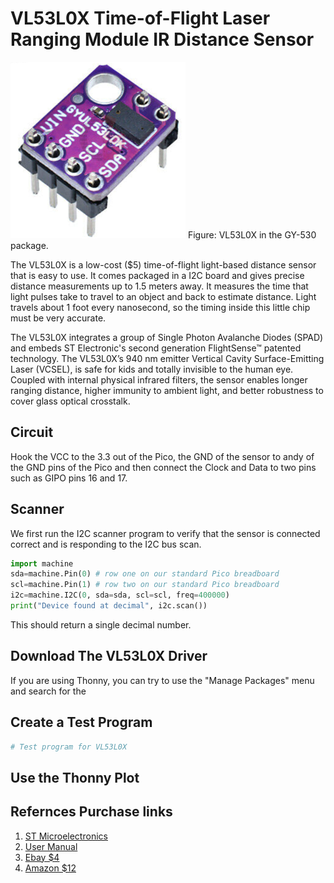 # VL53L0X Time-of-Flight Laser Ranging Module IR Distance Sensor

![](../img/VL53L0X_GY-530.png)
Figure: VL53L0X in the GY-530 package.

The VL53L0X is a low-cost ($5) time-of-flight light-based distance sensor that is easy to use.  It comes packaged in a I2C board and gives precise distance measurements up to 1.5 meters away.  It measures the time that light pulses take to travel to an object and back to estimate distance.  Light travels about 1 foot every nanosecond, so the timing inside this little chip must be very accurate.

The VL53L0X integrates a  group of Single Photon Avalanche Diodes (SPAD) and embeds ST Electronic's second generation FlightSense™ patented technology.  The VL53L0X’s 940 nm  emitter Vertical Cavity Surface-Emitting Laser (VCSEL), is safe for kids and totally invisible to the human eye.  Coupled with internal physical infrared filters, the sensor enables longer ranging distance, higher immunity to ambient light, and better robustness to cover glass optical crosstalk.

## Circuit
Hook the VCC to the 3.3 out of the Pico, the GND of the sensor to andy of the GND pins of the Pico and then connect the Clock and Data to two pins such as GIPO pins 16 and 17.

## Scanner

We first run the I2C scanner program to verify that the sensor is connected correct and is responding to the I2C bus scan.

```py
import machine
sda=machine.Pin(0) # row one on our standard Pico breadboard
scl=machine.Pin(1) # row two on our standard Pico breadboard
i2c=machine.I2C(0, sda=sda, scl=scl, freq=400000)
print("Device found at decimal", i2c.scan())
```

This should return a single decimal number.

## Download The VL53L0X Driver

If you are using Thonny, you can try to use the "Manage Packages" menu and search for the 

## Create a Test Program

```py
# Test program for VL53L0X

```

## Use the Thonny Plot

## Refernces Purchase links

1. [ST Microelectronics](https://www.st.com/en/imaging-and-photonics-solutions/vl53l0x.html)
2. [User Manual](https://www.st.com/resource/en/user_manual/dm00279088-world-smallest-timeofflight-ranging-and-gesture-detection-sensor-application-programming-interface-stmicroelectronics.pdf)
3. [Ebay $4](https://www.ebay.com/itm/163960247303)
4. [Amazon $12](https://www.amazon.com/VL53L0X-Ranging-Distance-Measurement-Communication/dp/B07KDQ4XQ4)

